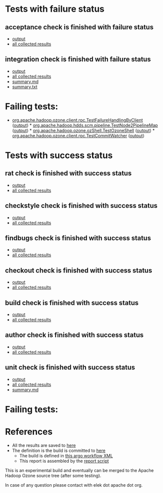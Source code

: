 # Tests with failure status

## acceptance check is finished with failure status

   * [output](https://raw.githubusercontent.com/elek/ozone-ci/master/trunk/trunk-nightly-adhoc-20190827-ds46k/acceptance/output.log)
   * [all collected results](https://github.com/elek/ozone-ci/tree/master/trunk/trunk-nightly-adhoc-20190827-ds46k/acceptance)


## integration check is finished with failure status

   * [output](https://raw.githubusercontent.com/elek/ozone-ci/master/trunk/trunk-nightly-adhoc-20190827-ds46k/integration/output.log)
   * [all collected results](https://github.com/elek/ozone-ci/tree/master/trunk/trunk-nightly-adhoc-20190827-ds46k/integration)
   * [summary.md](https://github.com/elek/ozone-ci/tree/master/trunk/trunk-nightly-adhoc-20190827-ds46k/integration/summary.md)
   * [summary.txt](https://github.com/elek/ozone-ci/tree/master/trunk/trunk-nightly-adhoc-20190827-ds46k/integration/summary.txt)

# Failing tests: 

 * [org.apache.hadoop.ozone.client.rpc.TestFailureHandlingByClient](hadoop-ozone/integration-test/org.apache.hadoop.ozone.client.rpc.TestFailureHandlingByClient.txt) ([output](hadoop-ozone/integration-test/org.apache.hadoop.ozone.client.rpc.TestFailureHandlingByClient-output.txt/)) * [org.apache.hadoop.hdds.scm.pipeline.TestNode2PipelineMap](hadoop-ozone/integration-test/org.apache.hadoop.hdds.scm.pipeline.TestNode2PipelineMap.txt) ([output](hadoop-ozone/integration-test/org.apache.hadoop.hdds.scm.pipeline.TestNode2PipelineMap-output.txt/)) * [org.apache.hadoop.ozone.ozShell.TestOzoneShell](hadoop-ozone/integration-test/org.apache.hadoop.ozone.ozShell.TestOzoneShell.txt) ([output](hadoop-ozone/integration-test/org.apache.hadoop.ozone.ozShell.TestOzoneShell-output.txt/)) * [org.apache.hadoop.ozone.client.rpc.TestCommitWatcher](hadoop-ozone/integration-test/org.apache.hadoop.ozone.client.rpc.TestCommitWatcher.txt) ([output](hadoop-ozone/integration-test/org.apache.hadoop.ozone.client.rpc.TestCommitWatcher-output.txt/))



# Tests with success status

## rat check is finished with success status

   * [output](https://raw.githubusercontent.com/elek/ozone-ci/master/trunk/trunk-nightly-adhoc-20190827-ds46k/rat/output.log)
   * [all collected results](https://github.com/elek/ozone-ci/tree/master/trunk/trunk-nightly-adhoc-20190827-ds46k/rat)


## checkstyle check is finished with success status

   * [output](https://raw.githubusercontent.com/elek/ozone-ci/master/trunk/trunk-nightly-adhoc-20190827-ds46k/checkstyle/output.log)
   * [all collected results](https://github.com/elek/ozone-ci/tree/master/trunk/trunk-nightly-adhoc-20190827-ds46k/checkstyle)


## findbugs check is finished with success status

   * [output](https://raw.githubusercontent.com/elek/ozone-ci/master/trunk/trunk-nightly-adhoc-20190827-ds46k/findbugs/output.log)
   * [all collected results](https://github.com/elek/ozone-ci/tree/master/trunk/trunk-nightly-adhoc-20190827-ds46k/findbugs)


## checkout check is finished with success status

   * [output](https://raw.githubusercontent.com/elek/ozone-ci/master/trunk/trunk-nightly-adhoc-20190827-ds46k/checkout/output.log)
   * [all collected results](https://github.com/elek/ozone-ci/tree/master/trunk/trunk-nightly-adhoc-20190827-ds46k/checkout)


## build check is finished with success status

   * [output](https://raw.githubusercontent.com/elek/ozone-ci/master/trunk/trunk-nightly-adhoc-20190827-ds46k/build/output.log)
   * [all collected results](https://github.com/elek/ozone-ci/tree/master/trunk/trunk-nightly-adhoc-20190827-ds46k/build)


## author check is finished with success status

   * [output](https://raw.githubusercontent.com/elek/ozone-ci/master/trunk/trunk-nightly-adhoc-20190827-ds46k/author/output.log)
   * [all collected results](https://github.com/elek/ozone-ci/tree/master/trunk/trunk-nightly-adhoc-20190827-ds46k/author)


## unit check is finished with success status

   * [output](https://raw.githubusercontent.com/elek/ozone-ci/master/trunk/trunk-nightly-adhoc-20190827-ds46k/unit/output.log)
   * [all collected results](https://github.com/elek/ozone-ci/tree/master/trunk/trunk-nightly-adhoc-20190827-ds46k/unit)
   * [summary.md](https://github.com/elek/ozone-ci/tree/master/trunk/trunk-nightly-adhoc-20190827-ds46k/unit/summary.md)

# Failing tests: 






# References

 * All the results are saved to [here](https://github.com/elek/ozone-ci/tree/master/trunk/trunk-nightly-adhoc-20190827-ds46k/)
 * The definition is the build is committed to [here](https://github.com/elek/argo-ozone)
    * The build is defined in [this argo workflow XML](https://github.com/elek/argo-ozone/blob/master/ozone-build.yaml)
    * This report is assembled by the [report script](https://github.com/elek/argo-ozone/blob/master/scripts/report.sh)

This is an experimental build and eventually can be merged to the Apache Hadoop Ozone source tree (after some testing).

In case of any question please contact with elek dot apache dot org.
